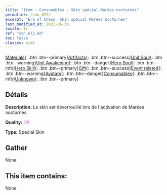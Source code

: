 ```yaml
---
title: "Item - Consumables - Skin spécial Marées nocturnes"
permalink: /con_672/
excerpt: "Era of Chaos  Skin spécial Marées nocturnes"
last_modified_at: 2021-06-30
locale: fr
ref: "con_672.md"
toc: false
classes: wide
---
```

 [Materials](/ItemsFR/){: .btn .btn--primary}[Artifacts](/ItemsFR/Artifacts/){: .btn .btn--success}[Unit Soul](/ItemsFR/UnitSoul/){: .btn .btn--warning}[Unit Awakening](/ItemsFR/UnitAwakening/){: .btn .btn--danger}[Hero Soul](/ItemsFR/HeroSoul/){: .btn .btn--info}[Hero Skill](/ItemsFR/HeroSkill/){: .btn .btn--primary}[Gift](/ItemsFR/Gift/){: .btn .btn--success}[Event related](/ItemsFR/Events/){: .btn .btn--warning}[Avatars](/ItemsFR/Avatars/){: .btn .btn--danger}[Consumables](/ItemsFR/Consumables/){: .btn .btn--info}[Unknown](/ItemsFR/Unknown/){: .btn .btn--primary}

## Détails
 **Description:** Le skin est déverrouillé lors de l'activation de Marées nocturnes.

 **Quality:** <span style="color: #DA70D6">OK</span>

 **Type:** Special Skin

## Gather

  None

## This item contains:

  None

